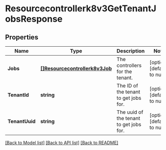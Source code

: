 # Resourcecontrollerk8v3GetTenantJobsResponse

## Properties
Name | Type | Description | Notes
------------ | ------------- | ------------- | -------------
**Jobs** | [**[]Resourcecontrollerk8v3Job**](resourcecontrollerk8v3Job.md) | The controllers for the tenant. | [optional] [default to null]
**TenantId** | **string** | The ID of the tenant to get jobs for. | [optional] [default to null]
**TenantUuid** | **string** | The uuid of the tenant to get jobs for. | [optional] [default to null]

[[Back to Model list]](../README.md#documentation-for-models) [[Back to API list]](../README.md#documentation-for-api-endpoints) [[Back to README]](../README.md)

